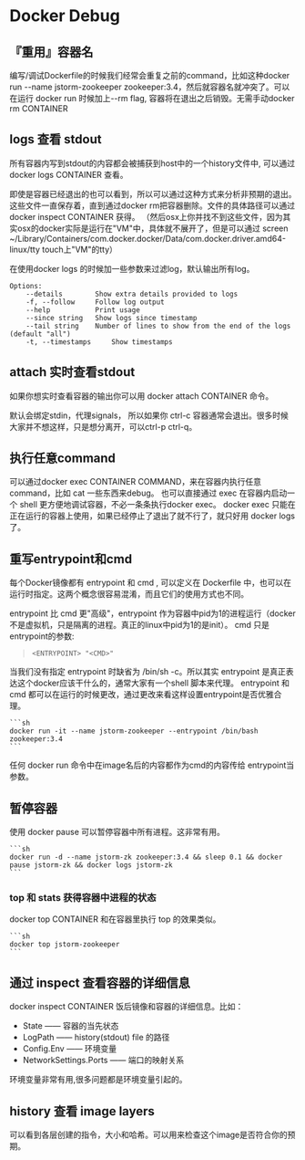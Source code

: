 # Docker Debug

## 『重用』容器名

编写/调试Dockerfile的时候我们经常会重复之前的command，比如这种docker run --name jstorm-zookeeper zookeeper:3.4，然后就容器名就冲突了。可以在运行 docker run 时候加上--rm flag, 容器将在退出之后销毁。无需手动docker rm CONTAINER

## logs 查看 stdout

所有容器内写到stdout的内容都会被捕获到host中的一个history文件中, 可以通过 docker logs CONTAINER 查看。

即使是容器已经退出的也可以看到，所以可以通过这种方式来分析非预期的退出。这些文件一直保存着，直到通过docker rm把容器删除。文件的具体路径可以通过docker inspect CONTAINER 获得。
（然后osx上你并找不到这些文件，因为其实osx的docker实际是运行在"VM"中，具体就不展开了，但是可以通过 screen ~/Library/Containers/com.docker.docker/Data/com.docker.driver.amd64-linux/tty touch上"VM"的tty）

在使用docker logs 的时候加一些参数来过滤log，默认输出所有log。

    Options:
        --details        Show extra details provided to logs  
        -f, --follow     Follow log output  
        --help           Print usage  
        --since string   Show logs since timestamp  
        --tail string    Number of lines to show from the end of the logs (default "all")  
        -t, --timestamps     Show timestamps

## attach 实时查看stdout

如果你想实时查看容器的输出你可以用 docker attach CONTAINER 命令。

默认会绑定stdin，代理signals， 所以如果你 ctrl-c 容器通常会退出。很多时候大家并不想这样，只是想分离开，可以ctrl-p ctrl-q。

## 执行任意command

可以通过docker exec CONTAINER COMMAND，来在容器内执行任意 command，比如 cat 一些东西来debug。
也可以直接通过 exec 在容器内启动一个 shell 更方便地调试容器，不必一条条执行docker exec。
docker exec 只能在正在运行的容器上使用，如果已经停止了退出了就不行了，就只好用 docker logs 了。

## 重写entrypoint和cmd

每个Docker镜像都有 entrypoint 和 cmd , 可以定义在 Dockerfile 中，也可以在运行时指定。这两个概念很容易混淆，而且它们的使用方式也不同。

entrypoint 比 cmd 更"高级"，entrypoint 作为容器中pid为1的进程运行（docker不是虚拟机，只是隔离的进程。真正的linux中pid为1的是init）。
cmd 只是 entrypoint的参数:

> `<ENTRYPOINT> "<CMD>"`

当我们没有指定 entrypoint 时缺省为 /bin/sh -c。所以其实 entrypoint 是真正表达这个docker应该干什么的，通常大家有一个shell 脚本来代理。
entrypoint 和 cmd 都可以在运行的时候更改，通过更改来看这样设置entrypoint是否优雅合理。

    ```sh
    docker run -it --name jstorm-zookeeper --entrypoint /bin/bash zookeeper:3.4
    ```

任何 docker run 命令中在image名后的内容都作为cmd的内容传给 entrypoint当参数。

## 暂停容器

使用 docker pause 可以暂停容器中所有进程。这非常有用。

    ```sh
    docker run -d --name jstorm-zk zookeeper:3.4 && sleep 0.1 && docker pause jstorm-zk && docker logs jstorm-zk
    ```

### top 和 stats 获得容器中进程的状态

docker top CONTAINER 和在容器里执行 top 的效果类似。

    ```sh
    docker top jstorm-zookeeper
    ```

## 通过 inspect 查看容器的详细信息

docker inspect CONTAINER 饭后镜像和容器的详细信息。比如：

* State —— 容器的当先状态
* LogPath —— history(stdout) file 的路径
* Config.Env —— 环境变量
* NetworkSettings.Ports —— 端口的映射关系

环境变量非常有用,很多问题都是环境变量引起的。

## history 查看 image layers

可以看到各层创建的指令，大小和哈希。可以用来检查这个image是否符合你的预期。
